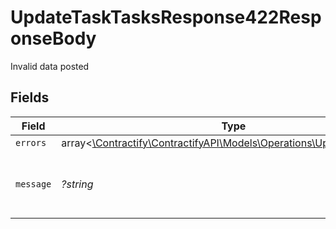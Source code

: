 # UpdateTaskTasksResponse422ResponseBody

Invalid data posted


## Fields

| Field                                                                                                                | Type                                                                                                                 | Required                                                                                                             | Description                                                                                                          | Example                                                                                                              |
| -------------------------------------------------------------------------------------------------------------------- | -------------------------------------------------------------------------------------------------------------------- | -------------------------------------------------------------------------------------------------------------------- | -------------------------------------------------------------------------------------------------------------------- | -------------------------------------------------------------------------------------------------------------------- |
| `errors`                                                                                                             | array<[\Contractify\ContractifyAPI\Models\Operations\UpdateTaskErrors](../../models/operations/UpdateTaskErrors.md)> | :heavy_minus_sign:                                                                                                   | N/A                                                                                                                  |                                                                                                                      |
| `message`                                                                                                            | *?string*                                                                                                            | :heavy_minus_sign:                                                                                                   | N/A                                                                                                                  | The given data was invalid.                                                                                          |